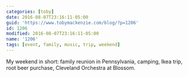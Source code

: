 ```yaml
---
categories: [toby]
date: 2016-08-07T23:16:11-05:00
guid: 'https://www.tobymackenzie.com/blog/?p=1206'
id: 1206
modified: 2016-08-07T23:16:11-05:00
name: '1206'
tags: [event, family, music, trip, weekend]
---
```


My weekend in short:  family reunion in Pennsylvania, camping, Ikea trip, root beer purchase, Cleveland Orchestra at Blossom.
